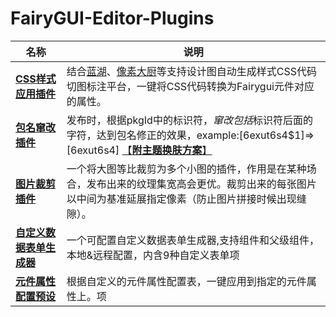 # FairyGUI-Editor-Plugins

| 名称                                   | 说明                                                         |
| -------------------------------------- | ------------------------------------------------------------ |
| [**CSS样式应用插件**](./plugin/CSSAttributer/readme.md) | 结合[蓝湖](https://lanhuapp.com/)、[像素大厨](https://www.fancynode.com.cn/pxcook)等支持设计图自动生成样式CSS代码切图标注平台，一键将CSS代码转换为Fairygui元件对应的属性。 |
| [**包名窜改插件**](./plugin/PackageTamper/readme.md)    | 发布时，根据pkgId中的标识符$，窜改包括$标识符后面的字符，达到包名修正的效果，example:[6exut6s4$1]=>[6exut6s4] [【**附主题换肤方案**】](./assets/PackageTamper) |
| [**图片裁剪插件**](./plugin/ImageCropper/readme.md)     | 一个将大图等比裁剪为多个小图的插件，作用是在某种场合，发布出来的纹理集宽高会更优。裁剪出来的每张图片以中间为基准延展指定像素（防止图片拼接时候出现缝隙）。 |
| [**自定义数据表单生成器**](./plugin/CustomAttributer/readme.md)    | 一个可配置自定义数据表单生成器,支持组件和父级组件，本地&远程配置，内含9种自定义表单项                      |
| [**元件属性配置预设**](./plugin/PropertyPresetor/readme.md)    | 根据自定义的元件属性配置表，一键应用到指定的元件属性上。项                      |



